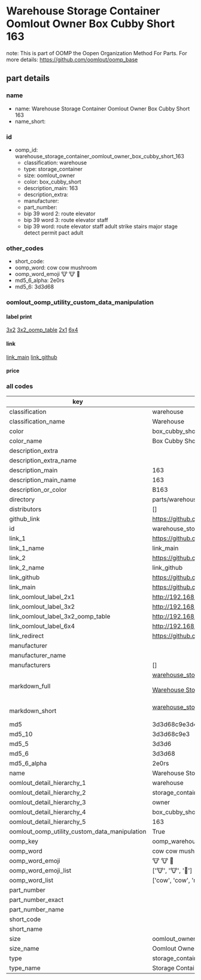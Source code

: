 # Warehouse Storage Container Oomlout Owner Box Cubby Short 163  

note: This is part of OOMP the Oopen Organization Method For Parts. For more details: https://github.com/oomlout/oomp_base

##  part details
  







### name
* name: Warehouse Storage Container Oomlout Owner Box Cubby Short 163
* name_short: 
### id
* oomp_id: warehouse_storage_container_oomlout_owner_box_cubby_short_163
  * classification: warehouse
  * type: storage_container
  * size: oomlout_owner
  * color: box_cubby_short
  * description_main: 163
  * description_extra: 
  * manufacturer: 
  * part_number: 
  * bip 39 word 2: route elevator
  * bip 39 word 3: route elevator staff
  * bip 39 word: route elevator staff adult strike stairs major stage detect permit pact adult

### other_codes
* short_code: 
* oomp_word: cow cow mushroom
* oomp_word_emoji :cow: :cow: :mushroom:
* md5_6_alpha: 2e0rs
* md5_6: 3d3d68






### oomlout_oomp_utility_custom_data_manipulation
#### label print
[3x2](http://192.168.1.245:1112/?label=oomp%202e0rs)
[3x2_oomp_table](http://192.168.1.108:1112/?label=oomp%202e0rs)
[2x1](http://192.168.1.242:1112/?label=oomp%202e0rs)
[6x4](http://192.168.1.55:1112/?label=oomp%202e0rs)    

#### link

[link_main](https://github.com/oomlout/oomlout_oomp_version_1_messy/tree/main/parts/warehouse_storage_container_oomlout_owner_box_cubby_short_163) [link_github](https://github.com/oomlout/oomlout_oomp_version_1_messy/tree/main/parts/warehouse_storage_container_oomlout_owner_box_cubby_short_163)                             

#### price







### all codes 
| key | value |  
| --- | --- |  
| classification | warehouse |  
| classification_name | Warehouse |  
| color | box_cubby_short |  
| color_name | Box Cubby Short |  
| description_extra |  |  
| description_extra_name |  |  
| description_main | 163 |  
| description_main_name | 163 |  
| description_or_color | B163 |  
| directory | parts/warehouse_storage_container_oomlout_owner_box_cubby_short_163 |  
| distributors | [] |  
| github_link | https://github.com/oomlout/oomlout_oomp_part_src/tree/main/parts/warehouse_storage_container_oomlout_owner_box_cubby_short_163 |  
| id | warehouse_storage_container_oomlout_owner_box_cubby_short_163 |  
| link_1 | https://github.com/oomlout/oomlout_oomp_version_1_messy/tree/main/parts/warehouse_storage_container_oomlout_owner_box_cubby_short_163 |  
| link_1_name | link_main |  
| link_2 | https://github.com/oomlout/oomlout_oomp_version_1_messy/tree/main/parts/warehouse_storage_container_oomlout_owner_box_cubby_short_163 |  
| link_2_name | link_github |  
| link_github | https://github.com/oomlout/oomlout_oomp_version_1_messy/tree/main/parts/warehouse_storage_container_oomlout_owner_box_cubby_short_163 |  
| link_main | https://github.com/oomlout/oomlout_oomp_version_1_messy/tree/main/parts/warehouse_storage_container_oomlout_owner_box_cubby_short_163 |  
| link_oomlout_label_2x1 | http://192.168.1.242:1112/?label=oomp%202e0rs |  
| link_oomlout_label_3x2 | http://192.168.1.245:1112/?label=oomp%202e0rs |  
| link_oomlout_label_3x2_oomp_table | http://192.168.1.108:1112/?label=oomp%202e0rs |  
| link_oomlout_label_6x4 | http://192.168.1.55:1112/?label=oomp%202e0rs |  
| link_redirect | https://github.com/oomlout/oomlout_oomp_version_1_messy/tree/main/parts/warehouse_storage_container_oomlout_owner_box_cubby_short_163 |  
| manufacturer |  |  
| manufacturer_name |  |  
| manufacturers | [] |  
| markdown_full | [warehouse_storage_container_oomlout_owner_box_cubby_short_163](none)<br>[](none)<br>[Warehouse Storage Container Oomlout Owner Box Cubby Short 163](none)<br><br> |  
| markdown_short | [warehouse_storage_container_oomlout_owner_box_cubby_short_163](none)<br><br> |  
| md5 | 3d3d68c9e3d430cf516b803da811fde4 |  
| md5_10 | 3d3d68c9e3 |  
| md5_5 | 3d3d6 |  
| md5_6 | 3d3d68 |  
| md5_6_alpha | 2e0rs |  
| name | Warehouse Storage Container Oomlout Owner Box Cubby Short 163 |  
| oomlout_detail_hierarchy_1 | warehouse |  
| oomlout_detail_hierarchy_2 | storage_container |  
| oomlout_detail_hierarchy_3 | owner |  
| oomlout_detail_hierarchy_4 | box_cubby_short |  
| oomlout_detail_hierarchy_5 | 163 |  
| oomlout_oomp_utility_custom_data_manipulation | True |  
| oomp_key | oomp_warehouse_storage_container_oomlout_owner_box_cubby_short_163 |  
| oomp_word | cow cow mushroom |  
| oomp_word_emoji | :cow: :cow: :mushroom: |  
| oomp_word_emoji_list | [':cow:', ':cow:', ':mushroom:'] |  
| oomp_word_list | ['cow', 'cow', 'mushroom'] |  
| part_number |  |  
| part_number_exact |  |  
| part_number_name |  |  
| short_code |  |  
| short_name |  |  
| size | oomlout_owner |  
| size_name | Oomlout Owner |  
| type | storage_container |  
| type_name | Storage Container |  
